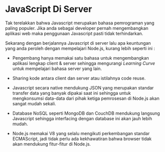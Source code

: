 # JavaScript Di Server

Tak terelakkan bahwa Javascript merupakan bahasa pemrograman yang paling populer. Jika anda sebagai developer pernah mengembangkan aplikasi web maka penggunaan Javascript pasti tidak terhindarkan.

Sekarang dengan berjalannya Javascript di server lalu apa keuntungan yang anda peroleh dengan mempelajari Node.js, kurang lebih seperti ini :

+ Pengembang hanya memakai satu bahasa untuk mengembangkan aplikasi lengkap client & server sehingga mengurangi *Learning Curve* untuk mempelajari bahasa server yang lain.

+ Sharing kode antara client dan server atau istilahnya code reuse.

+ Javascript secara native mendukung JSON yang merupakan standar transfer data yang banyak dipakai saat ini sehingga untuk mengkonsumsi data-data dari pihak ketiga pemrosesan di Node.js akan sangat mudah sekali.

+ Database NoSQL seperti MongoDB dan CouchDB mendukung langsung Javascript sehingga interfacing dengan database ini akan jauh lebih mudah.

+ Node.js memakai V8 yang selalu mengikuti perkembangan standar ECMAScript, jadi tidak perlu ada kekhawatiran bahwa browser tidak akan mendukung fitur-fitur di Node.js.

